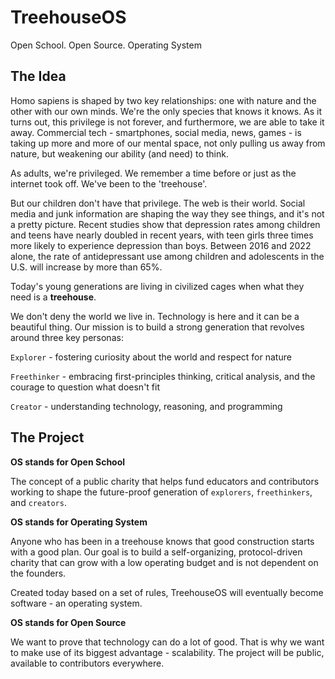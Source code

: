 # TreehouseOS
Open School. Open Source. Operating System

## The Idea
Homo sapiens is shaped by two key relationships: one with nature and the other with our own minds. We're the only species that knows it knows. As it turns out, this privilege is not forever, and furthermore, we are able to take it away. Commercial tech - smartphones, social media, news, games - is taking up more and more of our mental space, not only pulling us away from nature, but weakening our ability (and need) to think.

As adults, we're privileged. We remember a time before or just as the internet took off. We've been to the 'treehouse'.

But our children don't have that privilege. The web is their world. Social media and junk information are shaping the way they see things, and it's not a pretty picture. Recent studies show that depression rates among children and teens have nearly doubled in recent years, with teen girls three times more likely to experience depression than boys. Between 2016 and 2022 alone, the rate of antidepressant use among children and adolescents in the U.S. will increase by more than 65%.

Today's young generations are living in civilized cages when what they need is a **treehouse**.

We don't deny the world we live in. Technology is here and it can be a beautiful thing. Our mission is to build a strong generation that revolves around three key personas:

`Explorer` - fostering curiosity about the world and respect for nature

`Freethinker` - embracing first-principles thinking, critical analysis, and the courage to question what doesn't fit

`Creator` - understanding technology, reasoning, and programming

## The Project
**OS stands for Open School**

The concept of a public charity that helps fund educators and contributors working to shape the future-proof generation of `explorers`, `freethinkers`, and `creators`.

**OS stands for Operating System**

Anyone who has been in a treehouse knows that good construction starts with a good plan. Our goal is to build a self-organizing, protocol-driven charity that can grow with a low operating budget and is not dependent on the founders.

Created today based on a set of rules, TreehouseOS will eventually become software - an operating system.

**OS stands for Open Source**

We want to prove that technology can do a lot of good. That is why we want to make use of its biggest advantage - scalability. The project will be public, available to contributors everywhere.
